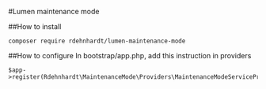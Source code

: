 #Lumen maintenance mode

##How to install

```
composer require rdehnhardt/lumen-maintenance-mode
```

##How to configure
In bootstrap/app.php, add this instruction in providers

```
$app->register(Rdehnhardt\MaintenanceMode\Providers\MaintenanceModeServiceProvider::class);
```